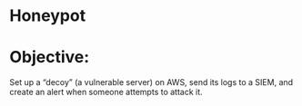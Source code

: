 # Honeypot

# Objective: 
Set up a “decoy” (a vulnerable server) on AWS, send its logs to a SIEM, and create an alert when someone attempts to attack it.
